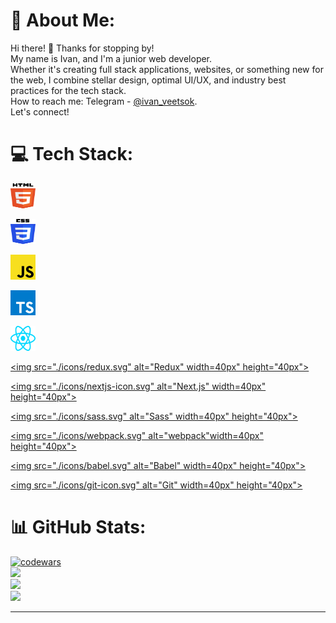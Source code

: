# 💫 About Me:
Hi there! 👋 Thanks for stopping by!<br>My name is Ivan, and  I'm a junior web developer.<br>Whether it's creating full stack applications, websites, or something new for the web, I combine stellar design, optimal UI/UX, and industry best practices for the tech stack.<br>How to reach me: Telegram - [@ivan_veetsok](https://t.me/ivan_veetsok).<br>Let's connect!


# 💻 Tech Stack:
  <a href="https://www.w3.org/TR/html5/" title="HTML5"><img src="./icons/html-5.svg" alt="HTML5" width="40px" height="40px"></a>

  <a href="https://www.w3.org/TR/CSS/" title="CSS3"><img src="./icons/css-3.svg" alt="CSS3" width="40px" height="40px"></a>

  <a href="https://developer.mozilla.org/en-US/docs/Web/JavaScript" title="JavaScript"><img src="./icons/javascript.svg" alt="JavaScript" width="40px" height="40px"></a>

  <a href="https://www.typescriptlang.org/" title="Typescript"><img src="https://github.com/veetsok/veetsok/blob/main/icons/typescript-icon.svg" alt="Typescript" width="40px" height="40px"></a>

  <a href="https://reactjs.org/" title="React"><img src="./icons/react.svg" alt="React" width="40px" height="40px"></a>

  <a href="https://redux.js.org/" title="Redux"><img src="./icons/redux.svg" alt="Redux" width=40px" height="40px"></a>

  <a href="https://nextjs.org/" title="Next.js"><img src="./icons/nextjs-icon.svg" alt="Next.js" width=40px" height="40px"></a>

  <a href="https://sass-lang.com/" title="Sass"><img src="./icons/sass.svg" alt="Sass" width=40px" height="40px"></a>

  <a href="https://webpack.js.org/" title="webpack"><img src="./icons/webpack.svg" alt="webpack"width=40px" height="40px"></a>

  <a href="https://babeljs.io/" title="Babel"><img src="./icons/babel.svg" alt="Babel" width=40px" height="40px"></a>

  <a href="https://git-scm.com/" title="Git"><img src="./icons/git-icon.svg" alt="Git" width=40px" height="40px"></a>


# 📊 GitHub Stats:
[![codewars](https://www.codewars.com/users/veetsok/badges/large)](https://www.codewars.com/users/veetsok)</br>
![](https://github-readme-stats.vercel.app/api?username=veetsok&theme=dark&hide_border=false&include_all_commits=true&count_private=true)<br/>
![](https://github-readme-streak-stats.herokuapp.com/?user=veetsok&theme=dark&hide_border=false)<br/>
![](https://github-readme-stats.vercel.app/api/top-langs/?username=veetsok&theme=dark&hide_border=false&include_all_commits=true&count_private=true&layout=compact)<br/>



---
